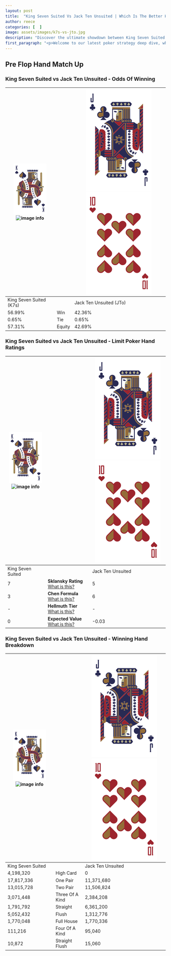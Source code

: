 ```yaml
---
layout: post
title:  "King Seven Suited Vs Jack Ten Unsuited | Which Is The Better Hand In Poker? A Complete Guide"
author: reece
categories: [  ]
image: assets/images/k7s-vs-jto.jpg
description: "Discover the ultimate showdown between King Seven Suited and Jack Ten Unsuited in poker! Uncover the odds, strategies, and scenarios where one hand triumphs over the other. Get ready to up your poker game with this thrilling analysis."
first_paragraph: "<p>Welcome to our latest poker strategy deep dive, where we're pitting two distinct hands against each other in a high-stakes showdown: King Seven Suited vs Jack Ten Unsuited.</p><p>In the dynamic world of poker, every decision counts, and knowing which hand holds the upper hand is key to your success at the table.</p><p>In this article, we'll dissect these two hands, explore the scenarios where one dominates the other, and equip you with the knowledge to make strategic choices that can tip the odds in your favor.</p><p>Get ready to unravel the intriguing dynamics of these poker hands and elevate your game to new heights.</p>"
---
```




[comment]: # (sp0)

## Pre Flop Hand Match Up

<div class="table hand-ratings" markdown="1"> 



### King Seven Suited vs Jack Ten Unsuited - Odds Of Winning


    
| ![image info](assets/images/hand1/K.png) ![image info](assets/images/hand1/7s.png) |  | ![image info](assets/images/hand2/J.png) ![image info](assets/images/hand2/To.png) |
| -------- | -------- | -------- |
| King Seven Suited (K7s) |  | Jack Ten Unsuited (JTo) |
| 56.99% | Win | 42.36% |
| 0.65% | Tie | 0.65% |
| 57.31% | Equity | 42.69% |




[comment]: # (sp1)



### King Seven Suited vs Jack Ten Unsuited - Limit Poker Hand Ratings


    
| ![image info](assets/images/hand1/K.png) ![image info](assets/images/hand1/7s.png) |  | ![image info](assets/images/hand2/J.png) ![image info](assets/images/hand2/To.png) |
| -------- | -------- | -------- |
| King Seven Suited |  | Jack Ten Unsuited |
| 7 | **Sklansky Rating** [What is this?](/sklansky-rating-explained) | 5 |
| 3 | **Chen Formula** [What is this?](/chen-formula-explained) | 6 |
| - | **Hellmuth Tier** [What is this?](/Hellmuth-tier-explained) | - |
| 0 | **Expected Value** [What is this?](/expected-value-explained) | -0.03 |




[comment]: # (sp2)



### King Seven Suited vs Jack Ten Unsuited - Winning Hand Breakdown


    
| ![image info](assets/images/hand1/K.png) ![image info](assets/images/hand1/7s.png) |  | ![image info](assets/images/hand2/J.png) ![image info](assets/images/hand2/To.png) |
| -------- | -------- | -------- |
| King Seven Suited |  | Jack Ten Unsuited |
| 4,198,320 | High Card | 0 |
| 17,817,336 | One Pair | 11,371,680 |
| 13,015,728 | Two Pair | 11,506,824 |
| 3,071,448 | Three Of A Kind | 2,384,208 |
| 1,791,792 | Straight | 6,361,200 |
| 5,052,432 | Flush | 1,312,776 |
| 1,770,048 | Full House | 1,770,336 |
| 111,216 | Four Of A Kind | 95,040 |
| 10,872 | Straight Flush | 15,060 |




[comment]: # (sp3)



</div>

[comment]: # (sp4)



[comment]: # (sp5)

